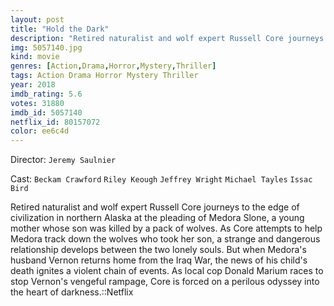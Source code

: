 ```yaml
---
layout: post
title: "Hold the Dark"
description: "Retired naturalist and wolf expert Russell Core journeys to the edge of civilization in northern Alaska at the pleading of Medora Slone, a young mother whose son was killed by a pack of wolves. As Core attempts to help Medora track down the wolves who took her son, a strange and dangerous relationship develops between the two lonely souls. But when Medora's husband Vernon returns home from the Iraq War, the news of his chi.."
img: 5057140.jpg
kind: movie
genres: [Action,Drama,Horror,Mystery,Thriller]
tags: Action Drama Horror Mystery Thriller 
year: 2018
imdb_rating: 5.6
votes: 31880
imdb_id: 5057140
netflix_id: 80157072
color: ee6c4d
---
```

Director: `Jeremy Saulnier`  

Cast: `Beckam Crawford` `Riley Keough` `Jeffrey Wright` `Michael Tayles` `Issac Bird` 

Retired naturalist and wolf expert Russell Core journeys to the edge of civilization in northern Alaska at the pleading of Medora Slone, a young mother whose son was killed by a pack of wolves. As Core attempts to help Medora track down the wolves who took her son, a strange and dangerous relationship develops between the two lonely souls. But when Medora's husband Vernon returns home from the Iraq War, the news of his child's death ignites a violent chain of events. As local cop Donald Marium races to stop Vernon's vengeful rampage, Core is forced on a perilous odyssey into the heart of darkness.::Netflix